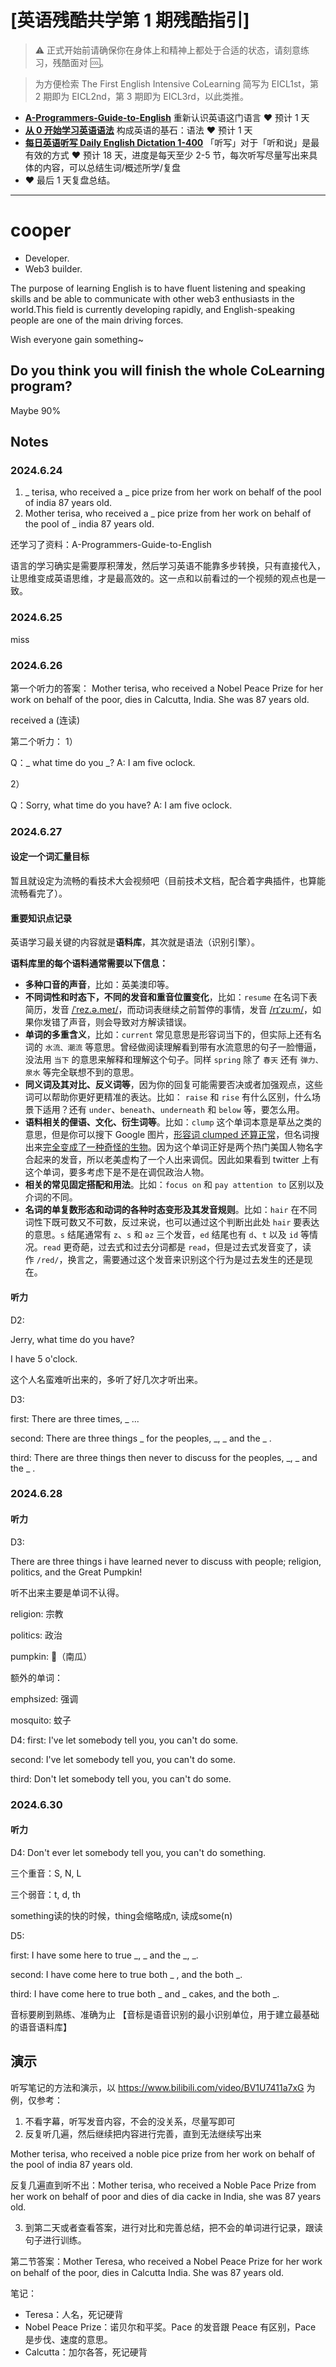 # [英语残酷共学第 1 期残酷指引]

> ⚠️ 正式开始前请确保你在身体上和精神上都处于合适的状态，请刻意练习，残酷面对 🆒。

> 为方便检索 The First English Intensive CoLearning 简写为 EICL1st，第 2 期即为 EICL2nd，第 3 期即为 EICL3rd，以此类推。

- [**A-Programmers-Guide-to-English**](https://github.com/yujiangshui/A-Programmers-Guide-to-English) 重新认识英语这门语言 ❤️ 预计 1 天
- [**从 0 开始学习英语语法**](https://hzpt-inet-club.github.io/english-note/) 构成英语的基石：语法 ❤️ 预计 1 天
- [**每日英语听写 Daily English Dictation 1-400**](https://www.bilibili.com/video/BV1U7411a7xG?p=3&vd_source=bc0666711d2280c24d54945ab9c11146) 「听写」对于「听和说」是最有效的方式 ❤️ 预计 18 天，进度是每天至少 2-5 节，每次听写尽量写出来具体的内容，可以总结生词/概述所学/复盘
- ❤️ 最后 1 天复盘总结。

---

# cooper 

* Developer.
* Web3 builder.

The purpose of learning English is to have fluent listening and speaking skills and be able to communicate with other web3 enthusiasts in the world.This field is currently developing rapidly, and English-speaking people are one of the main driving forces.

Wish everyone gain something~

## Do you think you will finish the whole CoLearning program?

Maybe 90%

## Notes
### 2024.6.24
1) _ terisa, who received a _ pice prize from her work on behalf of the pool of india 87 years old.
2) Mother terisa, who received a _ pice prize from her work on behalf of the pool of _ india 87 years old.

还学习了资料：A-Programmers-Guide-to-English 

语言的学习确实是需要厚积薄发，然后学习英语不能靠多步转换，只有直接代入，让思维变成英语思维，才是最高效的。这一点和以前看过的一个视频的观点也是一致。

### 2024.6.25
miss

### 2024.6.26
第一个听力的答案：
Mother terisa, who received a Nobel Peace Prize for her work on behalf of the poor, dies in Calcutta, India.
She was 87 years old.

received a (连读)

第二个听力：
1）

Q：_ what time do you _?
A: I am five oclock.

2）

Q：Sorry, what time do you have?
A: I am five oclock.


### 2024.6.27
#### 设定一个词汇量目标

暂且就设定为流畅的看技术大会视频吧（目前技术文档，配合着字典插件，也算能流畅看完了）。

#### 重要知识点记录
英语学习最关键的内容就是**语料库**，其次就是语法（识别引擎）。

**语料库里的每个语料通常需要以下信息：**

- **多种口音的声音**，比如：英美澳印等。
- **不同词性和时态下，不同的发音和重音位置变化**，比如：`resume` 在名词下表简历，发音 [/ˈrez.ə.meɪ/](https://dictionary.cambridge.org/media/english/us_pron/e/eus/eus73/eus73812.mp3)，而动词表继续之前暂停的事情，发音 [/rɪˈzuːm/](https://dictionary.cambridge.org/media/english/us_pron/e/eus/eus73/eus73965.mp3)，如果你发错了声音，则会导致对方解读错误。
- **单词的多重含义**，比如：`current` 常见意思是形容词当下的，但实际上还有名词的 `水流、潮流` 等意思。曾经做阅读理解看到带有水流意思的句子一脸懵逼，没法用 `当下` 的意思来解释和理解这个句子。同样 `spring` 除了 `春天` 还有 `弹力、泉水` 等完全联想不到的意思。
- **同义词及其对比、反义词等**，因为你的回复可能需要否决或者加强观点，这些词可以帮助你更好更精准的表达。比如： `raise` 和 `rise` 有什么区别，什么场景下适用？还有 `under`、`beneath`、`underneath` 和 `below` 等，要怎么用。
- **语料相关的俚语、文化、衍生词等**。比如：`clump` 这个单词本意是草丛之类的意思，但是你可以搜下 Google 图片，[形容词 clumped 还算正常](https://a-programmers-guide-to-english.harryyu.me/assets/clumped.jpg)，但名词搜出来[完全变成了一种奇怪的生物](https://a-programmers-guide-to-english.harryyu.me/assets/clump.jpg)。因为这个单词正好是两个热门美国人物名字合起来的发音，所以老美虚构了一个人出来调侃。因此如果看到 twitter 上有这个单词，要多考虑下是不是在调侃政治人物。
- **相关的常见固定搭配和用法**。比如：`focus on` 和 `pay attention to` 区别以及介词的不同。
- **名词的单复数形态和动词的各种时态变形及其发音规则**。比如：`hair` 在不同词性下既可数又不可数，反过来说，也可以通过这个判断出此处 `hair` 要表达的意思。`s` 结尾通常有 `z`、`s` 和 `əz` 三个发音，`ed` 结尾也有 `d`、`t` 以及 `id` 等情况。`read` 更奇葩，过去式和过去分词都是 `read`，但是过去式发音变了，读作 `/red/`，换言之，需要通过这个发音来识别这个行为是过去发生的还是现在。

#### 听力
D2:

Jerry, what time do you have?

I have 5 o'clock.

这个人名蛮难听出来的，多听了好几次才听出来。

D3:

first: There are three times, _ ...

second: There are three things _ for the peoples, _, _ and the _ .

third: There are three things then never to discuss for the peoples, _, _ and the _ .

### 2024.6.28
#### 听力
D3:

There are three things i have learned never to discuss with people;
religion, politics, and the Great Pumpkin!

听不出来主要是单词不认得。

religion: 宗教

politics: 政治

pumpkin: 🎃（南瓜）

额外的单词：

emphsized: 强调

mosquito: 蚊子

D4:
first: I've let somebody tell you, you can't do some.

second: I've let somebody tell you, you can't do some.

third: Don't let somebody tell you, you can't do some.


### 2024.6.30
#### 听力
D4: Don't ever let somebody tell you, you can't do something.

三个重音：S, N, L

三个弱音：t, d, th

something读的快的时候，thing会缩略成n, 读成some(n)

D5:

first: I have some here to true _, _ and the _, _.

second: I have come here to true both _ , and the both _.

third: I have come here to true both _ and _ cakes, and the both _.

音标要刷到熟练、准确为止
【音标是语音识别的最小识别单位，用于建立最基础的语音语料库】

## 演示
听写笔记的方法和演示，以 https://www.bilibili.com/video/BV1U7411a7xG 为例，仅参考：

1. 不看字幕，听写发音内容，不会的没关系，尽量写即可
2. 反复听几遍，然后继续把内容进行完善，直到无法继续写出来

Mother terisa, who received a noble pice prize from her work on behalf of the pool of india 87 years old.

反复几遍直到听不出：Mother terisa, who received a Noble Pace Prize from her work on behalf of poor and dies of dia cacke in India, she was 87 years old.

3. 到第二天或者查看答案，进行对比和完善总结，把不会的单词进行记录，跟读句子进行训练。

第二节答案：Mother Teresa, who received a Nobel Peace Prize for her work on behalf of the poor, dies in Calcutta India. She was 87 years old.

笔记：

- Teresa：人名，死记硬背
- Nobel Peace Prize：诺贝尔和平奖。Pace 的发音跟 Peace 有区别，Pace 是步伐、速度的意思。
- Calcutta：加尔各答，死记硬背

